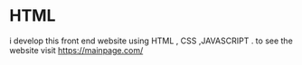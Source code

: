 # HTML
i develop this front end website using HTML , CSS ,JAVASCRIPT . to see the website visit https://mainpage.com/ 
